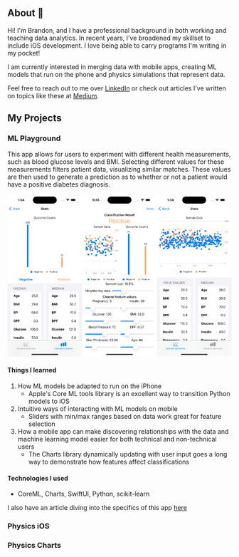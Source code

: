 ## About 👋
Hi! I'm Brandon, and I have a professional background in both working and teaching data analytics. In recent years, I've broadened my skillset to include iOS development. I love being able to carry programs I'm writing in my pocket!

I am currently interested in merging data with mobile apps, creating ML models that run on the phone and physics simulations that represent data.

Feel free to reach out to me over [LinkedIn](https://www.linkedin.com/in/brandon-knox-cs/) or check out articles I've written on topics like these at [Medium](https://medium.com/@brandonknox_6151).

## My Projects
### ML Playground
This app allows for users to experiment with different health measurements, such as blood glucose levels and BMI.  Selecting different values for these measurements filters patient data, visualizing similar matches. These values are then used to generate a prediction as to whether or not a patient would have a positive diabetes diagnosis.

![Classification Interface Screenshot](screenshots/ml_playground/ml_playground_screens.png)

#### Things I learned

1. How ML models be adapted to run on the iPhone
	- Apple's Core ML tools library is an excellent way to transition Python models to iOS
1. Intuitive ways of interacting with ML models on mobile
	- Sliders with min/max ranges based on data work great for feature selection
1. How a mobile app can make discovering relationships with the data and machine learning model easier for both technical and non-technical users
	- The Charts library dynamically updating with user input goes a long way to demonstrate how features affect classifications

#### Technologies I used
- CoreML, Charts, SwiftUI, Python, scikit-learn

I also have an article diving into the specifics of this app [here](https://medium.com/@brandonknox_6151/multi-touch-ml-models-572f7cb27874)



### Physics iOS

### Physics Charts



<!--
**bkdevart/bkdevart** is a ✨ _special_ ✨ repository because its `README.md` (this file) appears on your GitHub profile.

Here are some ideas to get you started:

- 🔭 I’m currently working on ...
- 🌱 I’m currently learning ...
- 👯 I’m looking to collaborate on ...
- 🤔 I’m looking for help with ...
- 💬 Ask me about ...
- 📫 How to reach me: ...
- 😄 Pronouns: ...
- ⚡ Fun fact: ...
-->
